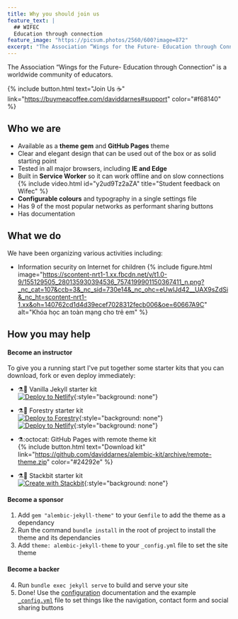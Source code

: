 ```yaml
---
title: Why you should join us
feature_text: |
  ## WIFEC
  Education through connection
feature_image: "https://picsum.photos/2560/600?image=872"
excerpt: "The Association “Wings for the Future- Education through Connection” is a worldwide community of educators."
---
```


The Association “Wings for the Future- Education through Connection” is a worldwide community of educators.

<!-- {% include button.html text="Fork it" icon="github" link="https://github.com/daviddarnes/alembic" color="#0366d6" %}  -->
{% include button.html text="Join Us ☕️" link="https://buymeacoffee.com/daviddarnes#support" color="#f68140" %} 
<!-- {% include button.html text="Tweet it" icon="twitter" link="https://twitter.com/intent/tweet/?url=https://alembic.darn.es&text=Alembic%20-%20A%20Jekyll%20boilerplate%20theme&via=DavidDarnes" color="#0d94e7" %} -->
<!-- {% include button.html text="Install Alembic ⚗️" link="https://github.com/daviddarnes/alembic#installation" %} -->

## Who we are

- Available as a **theme gem** and **GitHub Pages** theme
- Clear and elegant design that can be used out of the box or as solid starting point
- Tested in all major browsers, including **IE and Edge**
- Built in **Service Worker** so it can work offline and on slow connections
{% include video.html id="y2ud9Tz2aZA" title="Student feedback on Wifec" %}
- **Configurable colours** and typography in a single settings file
- Has 9 of the most popular networks as performant sharing buttons
- Has documentation

## What we do

We have been organizing various activities including:

- Information security on Internet for children
{% include figure.html image="https://scontent-nrt1-1.xx.fbcdn.net/v/t1.0-9/155129505_280135930394536_7574199901150367411_n.png?_nc_cat=107&ccb=3&_nc_sid=730e14&_nc_ohc=eUwlJd42__UAX9sZdSi&_nc_ht=scontent-nrt1-1.xx&oh=140762cd1d4d39ecef7028312fecb006&oe=60667A9C" alt="Khóa học an toàn mạng cho trẻ em" %}

## How you may help

#### Become an instructor

To give you a running start I've put together some starter kits that you can download, fork or even deploy immediately:

- ⚗️🍨 Vanilla Jekyll starter kit  
  [![Deploy to Netlify](https://www.netlify.com/img/deploy/button.svg)](https://app.netlify.com/start/deploy?repository=https://github.com/daviddarnes/alembic-kit){:style="background: none"}
- ⚗️🌲 Forestry starter kit  
  [![Deploy to Forestry](https://assets.forestry.io/import-to-forestry.svg)](https://app.forestry.io/quick-start?repo=daviddarnes/alembic-forestry-kit&engine=jekyll){:style="background: none"}  
  [![Deploy to Netlify](https://www.netlify.com/img/deploy/button.svg)](https://app.netlify.com/start/deploy?repository=https://github.com/daviddarnes/alembic-forestry-kit){:style="background: none"}

- ⚗️:octocat: GitHub Pages with remote theme kit  
  {% include button.html text="Download kit" link="https://github.com/daviddarnes/alembic-kit/archive/remote-theme.zip" color="#24292e" %}
- ⚗️🚀 Stackbit starter kit  
  [![Create with Stackbit](https://assets.stackbit.com/badge/create-with-stackbit.svg)](https://app.stackbit.com/create?theme=https://github.com/daviddarnes/alembic-stackbit-kit){:style="background: none"}

#### Become a sponsor

1. Add `gem "alembic-jekyll-theme"` to your `Gemfile` to add the theme as a dependancy
2. Run the command `bundle install` in the root of project to install the theme and its dependancies
3. Add `theme: alembic-jekyll-theme` to your `_config.yml` file to set the site theme

#### Become a backer

4. Run `bundle exec jekyll serve` to build and serve your site
5. Done! Use the [configuration](#configuration) documentation and the example [`_config.yml`](https://github.com/daviddarnes/alembic/blob/master/_config.yml) file to set things like the navigation, contact form and social sharing buttons

